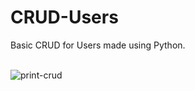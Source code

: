 # CRUD-Users
Basic CRUD for Users made using Python.<br><br>

![print-crud](https://github.com/Pixelikas/CRUD-Users/assets/67108278/e29e75e8-d534-4bf8-b76c-567aceddb27c)

